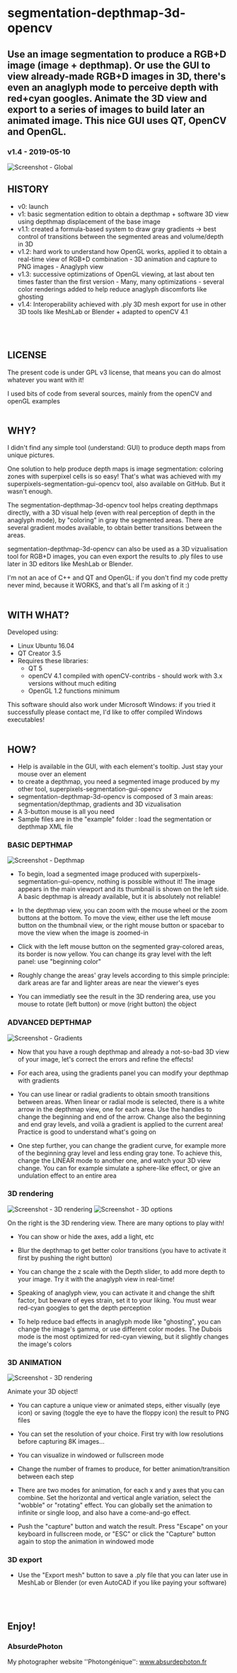 # segmentation-depthmap-3d-opencv
## Use an image segmentation to produce a RGB+D image (image + depthmap). Or use the GUI to view already-made RGB+D images in 3D, there's even an anaglyph mode to perceive depth with red+cyan googles. Animate the 3D view and export to a series of images to build later an animated image. This nice GUI uses QT, OpenCV and OpenGL.
### v1.4 - 2019-05-10

![Screenshot - Global](screenshots/screenshot-gui.jpg?raw=true)
<br/>

## HISTORY

* v0: launch
* v1: basic segmentation edition to obtain a depthmap + software 3D view using depthmap displacement of the base image
* v1.1: created a formula-based system to draw gray gradients -> best control of transitions between the segmented areas and volume/depth in 3D
* v1.2: hard work to understand how OpenGL works, applied it to obtain a real-time view of RGB+D combination - 3D animation and capture to PNG images - Anaglyph view
* v1.3: successive optimizations of OpenGL viewing, at last about ten times faster than the first version - Many, many optimizations - several color renderings added to help reduce anaglyph discomforts like ghosting
* v1.4: Interoperability achieved with .ply 3D mesh export for use in other 3D tools like MeshLab or Blender + adapted to openCV 4.1
<br/>
<br/>

## LICENSE

The present code is under GPL v3 license, that means you can do almost whatever you want
with it!

I used bits of code from several sources, mainly from the openCV and openGL examples
<br/>
<br/>

## WHY?

I didn't find any simple tool (understand: GUI) to produce depth maps from unique pictures.

One solution to help produce depth maps is image segmentation: coloring zones with superpixel cells is so easy! That's what was achieved with my superpixels-segmentation-gui-opencv tool, also available on GitHub. But it wasn't enough.

The segmentation-depthmap-3d-opencv tool helps creating depthmaps directly, with a 3D visual help (even with real perception of depth in the anaglyph mode), by "coloring" in gray the segmented areas. There are several gradient modes available, to obtain better transitions between the areas.

segmentation-depthmap-3d-opencv can also be used as a 3D vizualisation tool for RGB+D images, you can even export the results to .ply files to use later in 3D editors like MeshLab or Blender.

I'm not an ace of C++ and QT and OpenGL: if you don't find my code pretty never mind, because it WORKS, and that's all I'm asking of it :)
<br/>
<br/>

## WITH WHAT?

Developed using:
* Linux Ubuntu	16.04
* QT Creator 3.5
* Requires these libraries:
  * QT 5
  * openCV 4.1 compiled with openCV-contribs - should work with 3.x versions without much editing
  * OpenGL 1.2 functions minimum

This software should also work under Microsoft Windows: if you tried it successfully please contact me, I'd like to offer compiled Windows executables!
<br/>
<br/>

## HOW?

* Help is available in the GUI, with each element's tooltip. Just stay your mouse over an element
* to create a depthmap, you need a segmented image produced by my other tool, superpixels-segmentation-gui-opencv
* segmentation-depthmap-3d-opencv is composed of 3 main areas: segmentation/depthmap, gradients and 3D vizualisation
* A 3-button mouse is all you need
* Sample files are in the "example" folder : load the segmentation or depthmap XML file

### BASIC DEPTHMAP

![Screenshot - Depthmap](screenshots/screenshot-depthmap.jpg?raw=true)

* To begin, load a segmented image produced with superpixels-segmentation-gui-opencv, nothing is possible without it! The image appears in the main viewport and its thumbnail is shown on the left side. A basic depthmap is already available, but it is absolutely not reliable!

* In the depthmap view, you can zoom with the mouse wheel or the zoom buttons at the bottom. To move the view, either use the left mouse button on the thumbnail view, or the right mouse button or spacebar to move the view when the image is zoomed-in

* Click with the left mouse button on the segmented gray-colored areas, its border is now yellow. You can change its gray level with the left panel: use "beginning color"

* Roughly change the areas' gray levels according to this simple principle: dark areas are far and lighter areas are near the viewer's eyes

* You can immediatly see the result in the 3D rendering area, use you mouse to rotate (left button) or move (right button) the object
  
### ADVANCED DEPTHMAP

![Screenshot - Gradients](screenshots/screenshot-gradients.jpg?raw=true)

* Now that you have a rough depthmap and already a not-so-bad 3D view of your image, let's correct the errors and refine the effects!

* For each area, using the gradients panel you can modify your depthmap with gradients

* You can use linear or radial gradients to obtain smooth transitions between areas. When linear or radial mode is selected, there is a white arrow in the depthmap view, one for each area. Use the handles to change the beginning and end of the arrow. Change also the beginning and end gray levels, and voilà a gradient is applied to the current area! Practice is good to understand what's going on

* One step further, you can change the gradient curve, for example more of the beginning gray level and less ending gray tone. To achieve this, change the LINEAR mode to another one, and watch your 3D view change. You can for example simulate a sphere-like effect, or give an undulation effect to an entire area

### 3D rendering

![Screenshot - 3D rendering](screenshots/screenshot-3d-rendering.jpg?raw=true)
![Screenshot - 3D options](screenshots/screenshot-3d-options.jpg?raw=true)

On the right is the 3D rendering view. There are many options to play with!

* You can show or hide the axes, add a light, etc

* Blur the depthmap to get better color transitions (you have to activate it first by pushing the right button)

* You can change the z scale with the Depth slider, to add more depth to your image. Try it with the anaglyph view in real-time!

* Speaking of anaglyph view, you can activate it and change the shift factor, but beware of eyes strain, set it to your liking. You must wear red-cyan googles to get the depth perception

* To help reduce bad effects in anaglyph mode like "ghosting", you can change the image's gamma, or use different color modes. The Dubois mode is the most optimized for red-cyan viewing, but it slightly changes the image's colors

### 3D ANIMATION

![Screenshot - 3D rendering](screenshots/screenshot-animation.jpg?raw=true)

Animate your 3D object!

* You can capture a unique view or animated steps, either visually (eye icon) or saving (toggle the eye to have the floppy icon) the result to PNG files

* You can set the resolution of your choice. First try with low resolutions before capturing 8K images...

* You can visualize in windowed or fullscreen mode

* Change the number of frames to produce, for better animation/transition between each step

* There are two modes for animation, for each x and y axes that you can combine. Set the horizontal and vertical angle variation, select the "wobble" or "rotating" effect. You can globally set the animation to infinite or single loop, and also have a come-and-go effect.

* Push the "capture" button and watch the result. Press "Escape" on your keyboard in fullscreen mode, or "ESC" or click the "Capture" button again to stop the animation in windowed mode

### 3D export

* Use the "Export mesh" button to save a .ply file that you can later use in MeshLab or Blender (or even AutoCAD if you like paying your software)
   
<br/>
<br/>

## Enjoy!

### AbsurdePhoton
My photographer website ''Photongénique'': www.absurdephoton.fr


